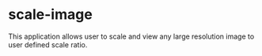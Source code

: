 # scale-image
This application allows user to scale and view any large resolution image to user defined scale ratio.
